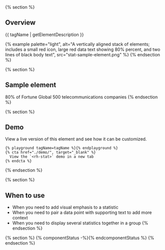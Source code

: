 {% section %}
## Overview

{{ tagName | getElementDescription }}

{% example palette="light",
           alt="A vertically aligned stack of elements; includes a small red icon, large red data text showing 80% percent, and two lines of black body text",
           src="stat-sample-element.png" %}
{% endsection %}

{% section %}
## Sample element
  <rh-stat>
    <pf-icon slot="icon" set="fas" icon="tower-cell" size="lg" style="color: #ee0000"></pf-icon>
    <span slot="statistic">80%</span>
    <span>of Fortune Global 500 telecommunications companies</span>
  </rh-stat>
{% endsection %}

{% section %}
  ## Demo
  View a live version of this element and see how it can be customized.

    {% playground tagName=tagName %}{% endplayground %}
    {% cta href="./demo/", target="_blank" %}
      View the `<rh-stat>` demo in a new tab
    {% endcta %}
{% endsection %}

{% section %}
## When to use 
- When you need to add visual emphasis to a statistic
- When you need to pair a data point with supporting text to add more context
- When you need to display several statistics together in a group
{% endsection %}

{% section %}
  {% componentStatus -%}{% endcomponentStatus %}
{% endsection %}
